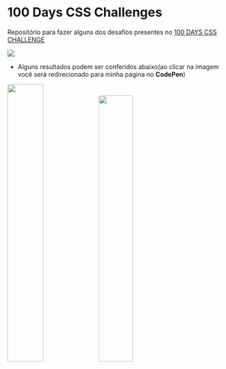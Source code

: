 # 100 Days CSS Challenges

Repositório para fazer alguns dos desafios presentes no [100 DAYS CSS CHALLENGE](https://100dayscss.com/about/)

<img src="https://css-weekly.com/wp-content/uploads/2018/10/100-days-css-challenge.jpg" >


- Alguns resultados podem ser conferidos abaixo(ao clicar na imagem você será redirecionado para minha página no **CodePen**)

<a href="https://codepen.io/araujo6_6/pen/WNxVvpw"><img src="https://uploaddeimagens.com.br/images/002/990/837/full/a.png?1607124766"  width="40%" ></a>
<a href="https://codepen.io/araujo6_6/pen/wvzMbZp"><img src="https://uploaddeimagens.com.br/images/002/990/843/full/b.png?1607124892" width="39.2%"></a>





